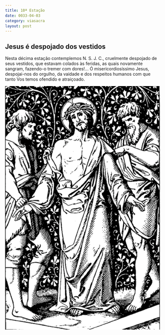 ```yaml
---
title: 10ª Estação
date: 0033-04-03
category: viasacra
layout: post
---
```


## Jesus é despojado dos vestidos

Nesta décima estação contemplemos N. S. J. C., cruelmente despojado de seus vestidos, que estavam colados às feridas, as quais novamente sangram, fazendo-o tremer com dores!... Ó misericordiosíssimo Jesus, despojai-nos do orgulho, da vaidade e dos respeitos humanos com que tanto Vos temos ofendido e atraiçoado.

![estacao 10](/assets/img/station10.png)
